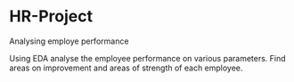 # HR-Project
Analysing employe performance

Using EDA analyse the employee performance on various parameters. Find areas on improvement and areas of strength of each employee.
